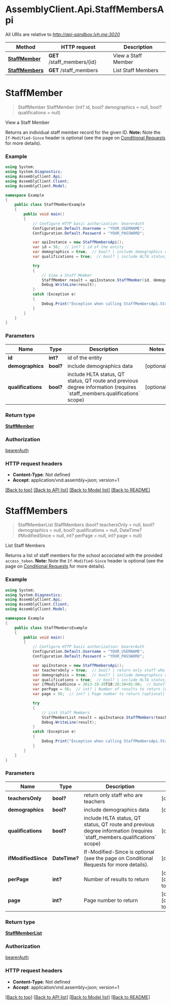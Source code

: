 # AssemblyClient.Api.StaffMembersApi

All URIs are relative to *http://api-sandbox.lvh.me:3020*

Method | HTTP request | Description
------------- | ------------- | -------------
[**StaffMember**](StaffMembersApi.md#staffmember) | **GET** /staff_members/{id} | View a Staff Member
[**StaffMembers**](StaffMembersApi.md#staffmembers) | **GET** /staff_members | List Staff Members


<a name="staffmember"></a>
# **StaffMember**
> StaffMember StaffMember (int? id, bool? demographics = null, bool? qualifications = null)

View a Staff Member

Returns an individual staff member record for the given ID.  **Note:** Note the `If-Modified-Since` header is optional (see the page on [Conditional Requests](/api#conditional-requests) for more details). 

### Example
```csharp
using System;
using System.Diagnostics;
using AssemblyClient.Api;
using AssemblyClient.Client;
using AssemblyClient.Model;

namespace Example
{
    public class StaffMemberExample
    {
        public void main()
        {
            // Configure HTTP basic authorization: bearerAuth
            Configuration.Default.Username = "YOUR_USERNAME";
            Configuration.Default.Password = "YOUR_PASSWORD";

            var apiInstance = new StaffMembersApi();
            var id = 56;  // int? | id of the entity
            var demographics = true;  // bool? | include demographics data (optional) 
            var qualifications = true;  // bool? | include HLTA status, QT status, QT route and previous degree information (requires `staff_members.qualifications` scope) (optional) 

            try
            {
                // View a Staff Member
                StaffMember result = apiInstance.StaffMember(id, demographics, qualifications);
                Debug.WriteLine(result);
            }
            catch (Exception e)
            {
                Debug.Print("Exception when calling StaffMembersApi.StaffMember: " + e.Message );
            }
        }
    }
}
```

### Parameters

Name | Type | Description  | Notes
------------- | ------------- | ------------- | -------------
 **id** | **int?**| id of the entity | 
 **demographics** | **bool?**| include demographics data | [optional] 
 **qualifications** | **bool?**| include HLTA status, QT status, QT route and previous degree information (requires &#x60;staff_members.qualifications&#x60; scope) | [optional] 

### Return type

[**StaffMember**](StaffMember.md)

### Authorization

[bearerAuth](../README.md#bearerAuth)

### HTTP request headers

 - **Content-Type**: Not defined
 - **Accept**: application/vnd.assembly+json; version=1

[[Back to top]](#) [[Back to API list]](../README.md#documentation-for-api-endpoints) [[Back to Model list]](../README.md#documentation-for-models) [[Back to README]](../README.md)

<a name="staffmembers"></a>
# **StaffMembers**
> StaffMemberList StaffMembers (bool? teachersOnly = null, bool? demographics = null, bool? qualifications = null, DateTime? ifModifiedSince = null, int? perPage = null, int? page = null)

List Staff Members

Returns a list of staff members for the school accociated with the provided `access_token`.  **Note:** Note the `If-Modified-Since` header is optional (see the page on [Conditional Requests](/api#conditional-requests) for more details). 

### Example
```csharp
using System;
using System.Diagnostics;
using AssemblyClient.Api;
using AssemblyClient.Client;
using AssemblyClient.Model;

namespace Example
{
    public class StaffMembersExample
    {
        public void main()
        {
            // Configure HTTP basic authorization: bearerAuth
            Configuration.Default.Username = "YOUR_USERNAME";
            Configuration.Default.Password = "YOUR_PASSWORD";

            var apiInstance = new StaffMembersApi();
            var teachersOnly = true;  // bool? | return only staff who are teachers (optional) 
            var demographics = true;  // bool? | include demographics data (optional) 
            var qualifications = true;  // bool? | include HLTA status, QT status, QT route and previous degree information (requires `staff_members.qualifications` scope) (optional) 
            var ifModifiedSince = 2013-10-20T19:20:30+01:00;  // DateTime? | If-Modified-Since is optional (see the page on Conditional Requests for more details). (optional) 
            var perPage = 56;  // int? | Number of results to return (optional)  (default to 100)
            var page = 56;  // int? | Page number to return (optional)  (default to 1)

            try
            {
                // List Staff Members
                StaffMemberList result = apiInstance.StaffMembers(teachersOnly, demographics, qualifications, ifModifiedSince, perPage, page);
                Debug.WriteLine(result);
            }
            catch (Exception e)
            {
                Debug.Print("Exception when calling StaffMembersApi.StaffMembers: " + e.Message );
            }
        }
    }
}
```

### Parameters

Name | Type | Description  | Notes
------------- | ------------- | ------------- | -------------
 **teachersOnly** | **bool?**| return only staff who are teachers | [optional] 
 **demographics** | **bool?**| include demographics data | [optional] 
 **qualifications** | **bool?**| include HLTA status, QT status, QT route and previous degree information (requires &#x60;staff_members.qualifications&#x60; scope) | [optional] 
 **ifModifiedSince** | **DateTime?**| If-Modified-Since is optional (see the page on Conditional Requests for more details). | [optional] 
 **perPage** | **int?**| Number of results to return | [optional] [default to 100]
 **page** | **int?**| Page number to return | [optional] [default to 1]

### Return type

[**StaffMemberList**](StaffMemberList.md)

### Authorization

[bearerAuth](../README.md#bearerAuth)

### HTTP request headers

 - **Content-Type**: Not defined
 - **Accept**: application/vnd.assembly+json; version=1

[[Back to top]](#) [[Back to API list]](../README.md#documentation-for-api-endpoints) [[Back to Model list]](../README.md#documentation-for-models) [[Back to README]](../README.md)

